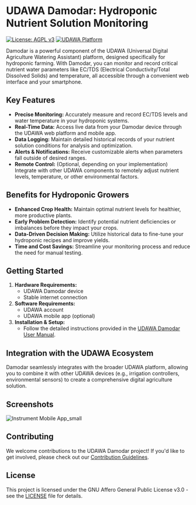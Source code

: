 # UDAWA Damodar: Hydroponic Nutrient Solution Monitoring

[![License: AGPL v3](https://img.shields.io/badge/License-AGPL_v3-blue.svg)](https://www.gnu.org/licenses/agpl-3.0)
[![UDAWA Platform](https://img.shields.io/badge/Platform-UDAWA-brightgreen)](https://narin.co.id)

Damodar is a powerful component of the UDAWA (Universal Digital Agriculture Watering Assistant) platform, designed specifically for hydroponic farming. With Damodar, you can monitor and record critical nutrient water parameters like EC/TDS (Electrical Conductivity/Total Dissolved Solids) and temperature, all accessible through a convenient web interface and your smartphone. 

## Key Features

* **Precise Monitoring:** Accurately measure and record EC/TDS levels and water temperature in your hydroponic systems.
* **Real-Time Data:** Access live data from your Damodar device through the UDAWA web platform and mobile app.
* **Data Logging:** Maintain detailed historical records of your nutrient solution conditions for analysis and optimization.
* **Alerts & Notifications:** Receive customizable alerts when parameters fall outside of desired ranges.
* **Remote Control:** (Optional, depending on your implementation) Integrate with other UDAWA components to remotely adjust nutrient levels, temperature, or other environmental factors.

## Benefits for Hydroponic Growers

* **Enhanced Crop Health:** Maintain optimal nutrient levels for healthier, more productive plants.
* **Early Problem Detection:** Identify potential nutrient deficiencies or imbalances before they impact your crops.
* **Data-Driven Decision Making:** Utilize historical data to fine-tune your hydroponic recipes and improve yields.
* **Time and Cost Savings:** Streamline your monitoring process and reduce the need for manual testing.

## Getting Started

1. **Hardware Requirements:**
   * UDAWA Damodar device
   * Stable internet connection
2. **Software Requirements:**
   * UDAWA account
   * UDAWA mobile app (optional)
3. **Installation & Setup:**
   * Follow the detailed instructions provided in the [UDAWA Damodar User Manual](link-to-your-manual). 

## Integration with the UDAWA Ecosystem

Damodar seamlessly integrates with the broader UDAWA platform, allowing you to combine it with other UDAWA devices (e.g., irrigation controllers, environmental sensors) to create a comprehensive digital agriculture solution.

## Screenshots

![Instrument   Mobile App_small](https://github.com/Narin-Laboratory/UDAWA-Damodar/assets/64204327/a6a5be1c-f8ea-4387-a941-5935449b5cdb)


## Contributing

We welcome contributions to the UDAWA Damodar project! If you'd like to get involved, please check out our [Contribution Guidelines](CONTRIBUTING.md).

## License

This project is licensed under the GNU Affero General Public License v3.0 - see the [LICENSE](LICENSE) file for details.
